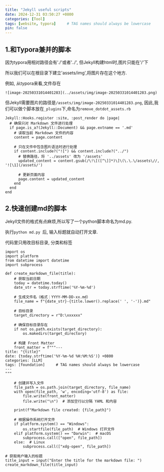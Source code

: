 ```yaml
---
title: "Jekyll useful scripts"
date: 2024-12-31 03:50:27 +0800
categories: [Tool]
tags: [website, typora]     # TAG names should always be lowercase
pin: false
---
```


## 1.和Typora兼并的脚本

因为typora用相对路径会有'./'或者'../', 但Jekyll构建html时,图片只能在'/'下

所以我们可以在根目录下建立'assets/img',将图片存在这个地方.

例如, 从typora来看,文件存在

```
![image-20250331014401283](../assets/img/image-20250331014401283.png)
```

但Jekyll需要图片的路径是`/assets/img/image-20250331014401283.png`, 因此,我们可以做个脚本放在`_plugins`下,命名为`remove_dotdot_assets.rb`

```
Jekyll::Hooks.register :site, :post_render do |page|
  # 确保只对 Markdown 文件进行处理
  if page.is_a?(Jekyll::Document) && page.extname == '.md'
    # 读取当前 Markdown 文件的内容
    content = page.content

    # 只在文件中包含图片语法时进行处理
    if content.include?("![") && content.include?("../")
      # 替换路径，将 '../assets' 改为 '/assets'
      updated_content = content.gsub(/\!\[([^\]]*)\]\(\.\.\/assets\//, '![\1](/assets/')

      # 更新页面内容
      page.content = updated_content
    end
  end
end

```

## 2.快速创建md的脚本

Jekyll文件的格式有点麻烦,所以写了一个python脚本命名为md.py. 

执行`python md.py `后, 输入标题就自动打开文章.

代码里只用改目标目录, 分类和标签

```
import os
import platform
from datetime import datetime
import subprocess

def create_markdown_file(title):
    # 获取当前日期
    today = datetime.today()
    date_str = today.strftime('%Y-%m-%d')

    # 生成文件名（格式：YYYY-MM-DD-xx.md）
    file_name = f"{date_str}-{title.lower().replace(' ', '-')}.md"

    # 目标目录
    target_directory = r"D:\xxxxxx"

    # 确保目标目录存在
    if not os.path.exists(target_directory):
        os.makedirs(target_directory)

    # 构建 Front Matter
    front_matter = f"""---
title: "{title}"
date: {today.strftime('%Y-%m-%d %H:%M:%S')} +0800
categories: [LLM]
tags: [foundation]     # TAG names should always be lowercase
---
"""

    # 创建并写入文件
    file_path = os.path.join(target_directory, file_name)
    with open(file_path, 'w', encoding='utf-8') as file:
        file.write(front_matter)
        file.write("\n")  # 添加空行以分隔 YAML 和内容

    print(f"Markdown file created: {file_path}")

    # 根据操作系统打开文件
    if platform.system() == "Windows":
        os.startfile(file_path)  # Windows 打开文件
    elif platform.system() == "Darwin":  # macOS
        subprocess.call(["open", file_path])
    else:  # Linux
        subprocess.call(["xdg-open", file_path])

# 获取用户输入的标题
title_input = input("Enter the title for the markdown file: ")
create_markdown_file(title_input)

```

